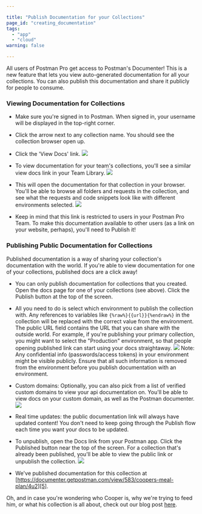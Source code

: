 ```yaml
---

title: "Publish Documentation for your Collections"
page_id: "creating_documentation"
tags: 
  - "app"
  - "cloud"
warning: false

---
```


All users of Postman Pro get access to Postman's Documenter! This is a new feature that lets you view auto-generated documentation for all your collections. You can also publish this documentation and share it publicly for people to consume.

### Viewing Documentation for Collections

* Make sure you're signed in to Postman. When signed in, your username will be displayed in the top-right corner.
* Click the arrow next to any collection name. You should see the collection browser open up.
* Click the 'View Docs' link.
[![](https://www.getpostman.com/img/v1/docs/publishing_docs/Docs1.png)][0]

* To view documentation for your team's collections, you'll see a similar view docs link in your Team Library.
[![](https://www.getpostman.com/img/v1/docs/publishing_docs/Docs2.png)][1]

* This will open the documentation for that collection in your browser. You'll be able to browse all folders and requests in the collection, and see what the requests and code snippets look like with different environments selected.
[![](https://www.getpostman.com/img/v1/docs/publishing_docs/Docs3.png)][2]

* Keep in mind that this link is restricted to users in your Postman Pro Team. To make this documentation available to other users (as a link on your website, perhaps), you'll need to Publish it!

### Publishing Public Documentation for Collections

Published documentation is a way of sharing your collection's documentation with the world. If you're able to view documentation for one of your collections, published docs are a click away!

* You can only publish documentation for collections that you created. Open the docs page for one of your collections (see above). Click the Publish button at the top of the screen.
* All you need to do is select which environment to publish the collection with. Any references to variables like `{%raw%}{{url}}{%endraw%}` in the collection will be replaced with the correct value from the environment. The public URL field contains the URL that you can share with the outside world. For example, if you're publishing your primary collection, you might want to select the "Production" environment, so that people opening published link can start using your docs straightaway.
[![](https://www.getpostman.com/img/v1/docs/publishing_docs/Docs4.png)][3]
Note: Any confidential info (passwords/access tokens) in your environment might be visible publicly. Ensure that all such information is removed from the environment before you publish documentation with an environment.
* Custom domains: Optionally, you can also pick from a list of verified custom domains to view your api documentation on. You'll be able to view docs on your custom domain, as well as the Postman documenter.
[![](https://static.getpostman.com/postman-docs/40ce4cda-5788-4e18-9141-4391de078244.png)][7]
* Real time updates: the public documentation link will always have updated content! You don't need to keep going through the Publish flow each time you want your docs to be updated.
* To unpublish, open the Docs link from your Postman app. Click the Published button near the top of the screen. For a collection that's already been published, you'll be able to view the public link or unpublish the collection.
[![](https://www.getpostman.com/img/v1/docs/publishing_docs/Docs5.png)][4]

* We've published documentation for this collection at [https://documenter.getpostman.com/view/583/coopers-meal-plan/4u2][5].

Oh, and in case you're wondering who Cooper is, why we're trying to feed him, or what his collection is all about, check out our blog post [here][6].

[0]: https://www.getpostman.com/img/v1/docs/publishing_docs/Docs1.png
[1]: https://www.getpostman.com/img/v1/docs/publishing_docs/Docs2.png
[2]: https://www.getpostman.com/img/v1/docs/publishing_docs/Docs3.png
[3]: https://www.getpostman.com/img/v1/docs/publishing_docs/Docs4.png
[4]: https://www.getpostman.com/img/v1/docs/publishing_docs/Docs5.png
[5]: https://documenter.getpostman.com/view/583/coopers-meal-plan/4u2
[6]: http://blog.getpostman.com/2016/03/23/conditional-workflows-in-postman/
[7]: https://static.getpostman.com/postman-docs/40ce4cda-5788-4e18-9141-4391de078244.png
